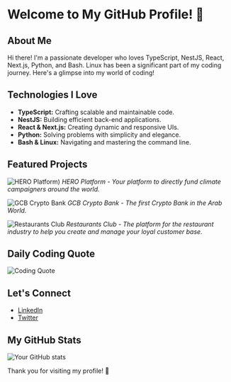 # Welcome to My GitHub Profile! 🌟

## About Me
Hi there! I'm a passionate developer who loves TypeScript, NestJS, React, Next.js, Python, and Bash. Linux has been a significant part of my coding journey. Here's a glimpse into my world of coding!

## Technologies I Love
- **TypeScript:** Crafting scalable and maintainable code.
- **NestJS:** Building efficient back-end applications.
- **React & Next.js:** Creating dynamic and responsive UIs.
- **Python:** Solving problems with simplicity and elegance.
- **Bash & Linux:** Navigating and mastering the command line.

## Featured Projects
<!-- Project images with descriptions -->
![HERO Platform](https://i.ibb.co/n8dZTMn/Screenshot-2023-12-15-114250.png))
*HERO Platform - Your platform to directly fund climate campaigners around the world.*

![GCB Crypto Bank]((https://i.ibb.co/HNrJymV/Screenshot-2023-12-15-114234.png))
*GCB Crypto Bank - The first Crypto Bank in the Arab World.*

![Restaurants Club]((https://i.ibb.co/n8dZTMn/Screenshot-2023-12-15-114250.png))
*Restaurants Club - The platform for the restaurant industry to help you create and manage your loyal customer base.*

## Daily Coding Quote
<!-- Dynamic coding quote using an API -->
![Coding Quote](https://api.quotable.io/random?tags=technology)



## Let's Connect
<!-- Add your social media and professional links -->
- [LinkedIn](Your-LinkedIn-URL)
- [Twitter](Your-Twitter-URL)

## My GitHub Stats
<!-- You can use GitHub stats cards like the one from anuraghazra/github-readme-stats -->
![Your GitHub stats](https://github-readme-stats.vercel.app/api?username=your-username&show_icons=true)

Thank you for visiting my profile! 🚀
